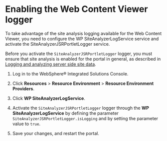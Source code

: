 # Enabling the Web Content Viewer logger

To take advantage of the site analysis logging available for the Web Content Viewer, you need to configure the WP SiteAnalyzerLogService service and activate the SiteAnalyzerJSRPortletLogger service.

Before you activate the `SiteAnalyzerJSRPortletLogger` logger, you must ensure that site analysis is enabled for the portal in general, as described in [Logging and analyzing server side site data](../../../../deploy_dx/manage/monitoring/analyze_portal_usage/serverside_site_data/index.md).

1.  Log in to the WebSphere® Integrated Solutions Console.

2.  Click **Resources** \> **Resource Environment** \> **Resource Environment Providers**.

3.  Click **WP SiteAnalyzerLogService**.

4.  Activate the `SiteAnalyzerJSRPortletLogger` logger through the **WP SiteAnalyzerLogService** by defining the parameter `SiteAnalyzerJSRPortletLogger.isLogging` and by setting the parameter value to `true`.

5.  Save your changes, and restart the portal.



